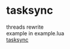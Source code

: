 # tasksync
threads rewrite  
example in example.lua  
[tasksync](https://github.com/negbook/tasksync)